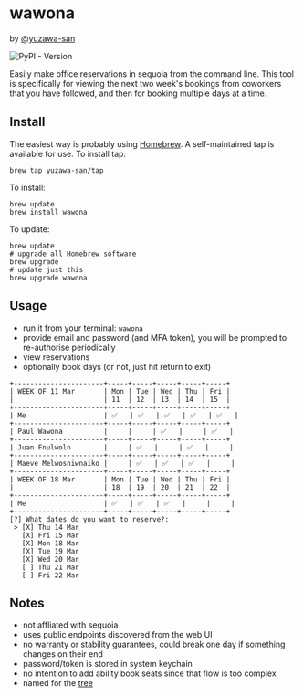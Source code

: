 # wawona

by [@yuzawa-san](https://github.com/yuzawa-san/)

![PyPI - Version](https://img.shields.io/pypi/v/wawona)

Easily make office reservations in sequoia from the command line.
This tool is specifically for viewing the next two week's bookings from coworkers that you have followed, and then for booking multiple days at a time.

## Install

The easiest way is probably using [Homebrew](https://brew.sh/).
A self-maintained tap is available for use. To install tap:
```console
brew tap yuzawa-san/tap
```

To install:
```console
brew update
brew install wawona
```

To update:
```console
brew update
# upgrade all Homebrew software
brew upgrade
# update just this
brew upgrade wawona
```

## Usage 

- run it from your terminal: `wawona`
- provide email and password (and MFA token), you will be prompted to re-authorise periodically
- view reservations
- optionally book days (or not, just hit return to exit)

```
+----------------------+-----+-----+-----+-----+-----+
| WEEK OF 11 Mar       | Mon | Tue | Wed | Thu | Fri |
|                      | 11  | 12  | 13  | 14  | 15  |
+----------------------+-----+-----+-----+-----+-----+
| Me                   | ✅   | ✅   | ✅   | ✅   | ✅   |
+----------------------+-----+-----+-----+-----+-----+
| Paul Wawona          |     |     | ✅   |     | ✅   |
+----------------------+-----+-----+-----+-----+-----+
| Juan Fnulwoln        |     | ✅   |     | ✅   |     |
+----------------------+-----+-----+-----+-----+-----+
| Maeve Melwosniwnaiko |     | ✅   | ✅   | ✅   |     |
+----------------------+-----+-----+-----+-----+-----+
| WEEK OF 18 Mar       | Mon | Tue | Wed | Thu | Fri |
|                      | 18  | 19  | 20  | 21  | 22  |
+----------------------+-----+-----+-----+-----+-----+
| Me                   | ✅   | ✅   | ✅   |     |     |
+----------------------+-----+-----+-----+-----+-----+
[?] What dates do you want to reserve?: 
 > [X] Thu 14 Mar
   [X] Fri 15 Mar
   [X] Mon 18 Mar
   [X] Tue 19 Mar
   [X] Wed 20 Mar
   [ ] Thu 21 Mar
   [ ] Fri 22 Mar

````

## Notes

- not affliated with sequoia
- uses public endpoints discovered from the web UI
- no warranty or stability guarantees, could break one day if something changes on their end
- password/token is stored in system keychain
- no intention to add ability book seats since that flow is too complex
- named for the [tree](https://en.wikipedia.org/wiki/Wawona_Tree)
